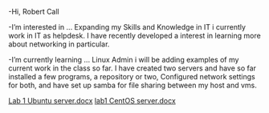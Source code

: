 -Hi, Robert Call

-I’m interested in ...
Expanding my Skills and Knowledge in IT i currently work in IT as helpdesk. I have recently developed a interest in learning more about networking in particular. 

-I’m currently learning ...
Linux Admin i will be adding examples of my current work in the class so far. I have created two servers and have so far installed a few programs, a repository or two, Configured
network settings for both, and have set up samba for file sharing between my host and vms.



<!---
charles120289/charles120289 is a ✨ special ✨ repository because its `README.md` (this file) appears on your GitHub profile.
You can click the Preview link to take a look at your changes.
--->
[Lab 1 Ubuntu server.docx](https://github.com/charles120289/charles120289/files/7396353/Lab.1.Ubuntu.server.docx)
[lab1 CentOS server.docx](https://github.com/charles120289/charles120289/files/7396354/lab1.CentOS.server.docx)
